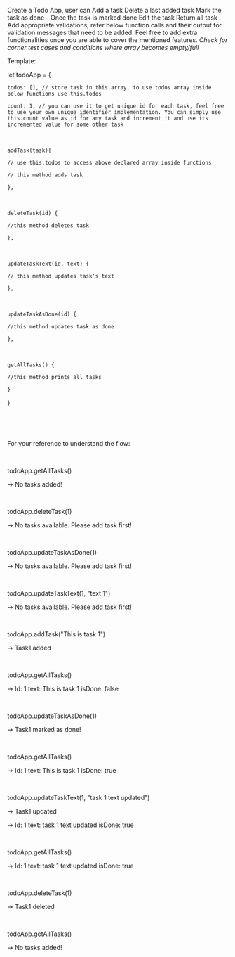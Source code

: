 Create a Todo App, user can Add a task Delete a last added task Mark the task as done - Once the task is marked done Edit the task Return all task Add appropriate validations, refer below function calls and their output for validation messages that need to be added. Feel free to add extra functionalities once you are able to cover the mentioned features. *Check for corner test cases and conditions where array becomes empty/full*

Template:

let todoApp = {

    todos: [], // store task in this array, to use todos array inside below functions use this.todos

    count: 1, // you can use it to get unique id for each task, feel free to use your own unique identifier implementation. You can simply use this.count value as id for any task and increment it and use its incremented value for some other task

​

    addTask(task){

	// use this.todos to access above declared array inside functions

	// this method adds task

    },

​

    deleteTask(id) {

	//this method deletes task

    },

​

    updateTaskText(id, text) {

	// this method updates task’s text

    },

​

    updateTaskAsDone(id) {

	//this method updates task as done

    },

​

    getAllTasks() {

	//this method prints all tasks

    }

}

​

​

For your reference to understand the flow:

​

todoApp.getAllTasks()

-> No tasks added!

​

todoApp.deleteTask(1)

-> No tasks available. Please add task first!

​

todoApp.updateTaskAsDone(1)

-> No tasks available. Please add task first!

​

todoApp.updateTaskText(1, "text 1")

-> No tasks available. Please add task first!

​

todoApp.addTask("This is task 1")

-> Task1 added

​

todoApp.getAllTasks()

-> Id: 1 text: This is task 1 isDone: false

​

todoApp.updateTaskAsDone(1)

-> Task1  marked as done!

​

todoApp.getAllTasks()

-> Id: 1 text: This is task 1 isDone: true

​

todoApp.updateTaskText(1, "task 1 text updated")

-> Task1 updated

-> Id: 1 text: task 1 text updated isDone: true

​

todoApp.getAllTasks()

-> Id: 1 text: task 1 text updated isDone: true

​

todoApp.deleteTask(1)

-> Task1 deleted

​

todoApp.getAllTasks()

-> No tasks added!